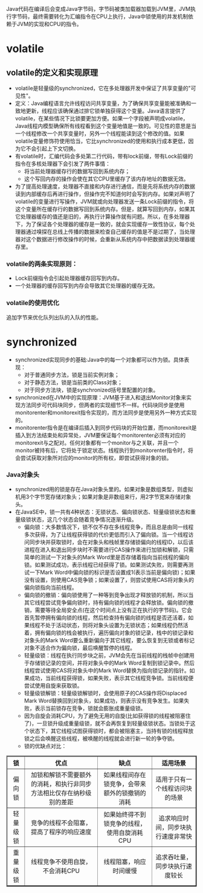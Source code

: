 Java代码在编译后会变成Java字节码，字节码被类加载器加载到JVM里，JVM执行字节码，最终需要转化为汇编指令在CPU上执行，Java中锁使用的并发机制依赖于JVM的实现和CPU的指令。  
# volatile
## volatile的定义和实现原理
+ volatile是轻量级的synchronized，它在多处理器开发中保证了共享变量的"可见性"。
+ 定义：Java编程语言允许线程访问共享变量，为了确保共享变量能被准确和一致地更新，线程应该确保通过排它锁单独获得这个变量。Java语言提供了volatile，在某些情况下比锁要更加方便。如果一个字段被声明成volatile，Java线程内模型确保所有线程看到这个变量地值是一致的。可见性的意思是当一个线程修改一个共享变量时，另外一个线程能读到这个修改的值。如果volatile变量修饰符使用恰当，它比synchronized的使用和执行成本更低，因为它不会引起上下文切换。  
+ 有volatile时，汇编代码会多处第二行代码，带有lock前缀，带有Lock前缀的指令在多核处理器下会引发了两件事情：
    + 将当前处理器缓存行的数据写回到系统内存；
    + 这个写回内存的操作会使在其它CPU里缓存了该内存地址的数据无效。
+ 为了提高处理速度，处理器不直接和内存进行通信，而是先将系统内存的数据读到内部缓存后再进行操作，但操作完不知道何时会写到内存。如果对声明了volatile的变量进行写操作，JVM就或向处理器发送一条Lock前缀的指令，将这个变量所在缓存行的数据写回到系统内存。但是，就算写回到内存，如果其它处理器缓存的值还是旧的，再执行计算操作就有问题。所以，在多处理器下，为了保证各个处理器的缓存是一致的，就会实现缓存一致性协议，每个处理器通过嗅探在总线上传播的数据来检查自己缓存的值是不是过期了，当处理器对这个数据进行修改操作的时候，会重新从系统内存中把数据读到处理器缓存里。
### volatile的两条实现原则：
+ Lock前缀指令会引起处理器缓存回写到内存。
+ 一个处理器的缓存回写到内存会导致其它处理器的缓存无效。
### volatile的使用优化
追加字节来优化队列出队的入队的性能。
# synchronized
+ synchronized实现同步的基础:Java中的每一个对象都可以作为锁。具体表现：
    + 对于普通同步方法，锁是当前实例对象；
    + 对于静态方法，锁是当前类的Class对象；
    + 对于同步方法块，锁是synchronized括号里配置的对象。
+ synchronized在JVM中的实现原理：JVM基于进入和退出Monitor对象来实现方法同步可代码块同步，但两者的实现细节不一样。代码块同步是使用monitorenter和monitorexit指令实现的，而方法同步是使用另外一种方式实现的。
+ monitorenter指令是在编译后插入到同步代码块的开始位置，而monitorexit是插入到方法结束处和异常处，JVM要保证每个monitorenter必须有对应的monitorexit与之配对。任何对象都有一个monitor与之关联，并且一个monitor被持有后，它将处于锁定状态。线程执行到monitorenter指令时，将会尝试获取对象所对应的monitor的所有权，即尝试获得对象的锁。
### Java对象头
+ synchronized用的锁是存在Java对象头里的。如果对象是数组类型，则虚拟机用3个字节宽存储对象头；如果对象是非数组来行，用2字节宽来存储对象头。
+ 在JavaSE中，锁一共有4种状态：无锁状态、偏向锁状态、轻量级锁状态和重量级锁状态，这几个状态会随着竞争情况逐渐升级。
    + 偏向锁：大多数情况下，锁不仅不存在多线程竞争，而且总是由同一线程多次获得，为了让线程获得锁的代价更低而引入了偏向锁。当一个线程访问同步块并获取锁时，会在对象头和栈帧里存储锁偏向的线程ID，以后该进程在进入和退出同步块时不需要进行CAS操作来进行加锁和解锁，只需简单的测试一下对象头的Mark Word里是否存储着指向当前线程的偏向锁。如果测试成功，表示线程已经获得了锁。如果测试失败，则需要再测试一下Mark Word中偏向锁的标识是否设置成1(表示当前是偏向锁)；如果没有设置，则使用CAS竞争锁；如果设置了，则尝试使用CAS将对象头的偏向锁指向当前线程。
    + 偏向锁的撤销：偏向锁使用了一种等到竞争出现才释放锁的机制，所以当其它线程尝试竞争偏向锁时，持有偏向锁的线程才会释放锁。偏向锁的撤销，需要等待全局安全点(在这个时间点上没有正在执行的字节码)。它会首先暂停拥有偏向锁的线程，然后检查持有偏向锁的线程是否还活着，如果线程不处于活动状态，则将对象头设置为无锁状态；如果线程仍然活着，拥有偏向锁的栈会被执行，遍历偏向对象的锁记录，栈中的锁记录和对象头的Mark Word要么重新偏向于其它线程，要么恢复到无锁或者标记对象不适合作为偏向锁，最后唤醒暂停的线程。
    + 轻量级锁：线程在执行同步块之前，JVM会先在当前线程的栈帧中创建用于存储锁记录的空间，并将对象头中的Mark Word复制到锁记录中。然后线程尝试使用CAS将对象头中的Mark Word替换为指向锁记录的指针。如果成功，当前线程获得锁，如果失败，表示其它线程竞争锁。当前线程便尝试使用自旋来获取锁。
    + 轻量级锁解锁：轻量级锁解锁时，会使用原子的CAS操作将Displaced Mark Word替换回到对象头，如果成功，则表示没有竞争发生。如果失败，表示当前锁存在竞争，锁就会膨胀成重量级锁。
    + 因为自旋会消耗CPU，为了避免无用的自旋(比如获得锁的线程被阻塞住了)，一旦锁升级成重量级锁，就不会再恢复到轻量级锁状态。当锁处于这个状态下，其它线程试图获得锁时，都会被阻塞主，当持有锁的线程释放锁之后会唤醒这些线程，被唤醒的线程就会进行新一轮的争夺锁。
    + 锁的优缺点对比：
<table border="2">
    <tr>
        <th>锁</th>
        <th>优点</th>
        <th>缺点</th>
        <th>适用场景</th>
    </tr>
    <tr>
        <td align="center">偏向锁</td>
        <td align="center">加锁和解锁不需要额外的消耗，和执行非同步方法相比仅存在纳秒级别的差距</td>
        <td align="center">如果线程间存在锁竞争，会带来额外的锁撤销的消耗</td>
        <td align="center">适用于只有一个线程访问块的场景</td>
    </tr>
    <tr>
        <td align="center">轻量级锁</td>
        <td align="center">竞争的线程不会阻塞，提高了程序的响应速度</td>
        <td align="center">如果始终得不到锁竞争的线程，使用自旋消耗CPU</td>
        <td align="center">追求响应时间，同步块执行速度非常快
        <tr>
        <td align="center">重量级锁</td>
        <td align="center">线程竞争不使用自旋，不会消耗CPU</td>
        <td align="center">线程阻塞，响应时间缓慢</td>
        <td align="center">追求吞吐量，同步块执行速度较长</td>
    </tr>
</table>